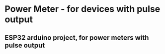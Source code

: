 # Power Meter - for devices with pulse output

## ESP32 arduino project, for power meters with pulse output
